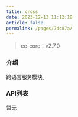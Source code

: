 ```yaml
---
title: cross
date: 2023-12-13 11:12:18
article: false
permalink: /pages/74c87a/
---
```


> ee-core：v2.7.0

###  介绍
跨语言服务模块。
###  API列表
暂无

